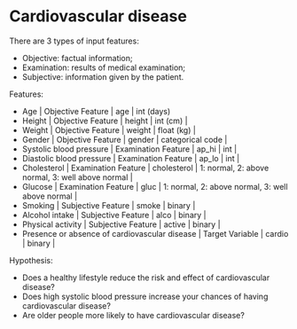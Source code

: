 # Cardiovascular disease

There are 3 types of input features:

- Objective: factual information;
- Examination: results of medical examination;
- Subjective: information given by the patient.

Features:
- Age | Objective Feature | age | int (days)
- Height | Objective Feature | height | int (cm) |
- Weight | Objective Feature | weight | float (kg) |
- Gender | Objective Feature | gender | categorical code |
- Systolic blood pressure | Examination Feature | ap_hi | int |
- Diastolic blood pressure | Examination Feature | ap_lo | int |
- Cholesterol | Examination Feature | cholesterol | 1: normal, 2: above normal, 3: well above normal |
- Glucose | Examination Feature | gluc | 1: normal, 2: above normal, 3: well above normal |
- Smoking | Subjective Feature | smoke | binary |
- Alcohol intake | Subjective Feature | alco | binary |
- Physical activity | Subjective Feature | active | binary |
- Presence or absence of cardiovascular disease | Target Variable | cardio | binary |

Hypothesis:
- Does a healthy lifestyle reduce the risk and effect of cardiovascular disease?
- Does high systolic blood pressure increase your chances of having cardiovascular disease?
- Are older people more likely to have cardiovascular disease?
